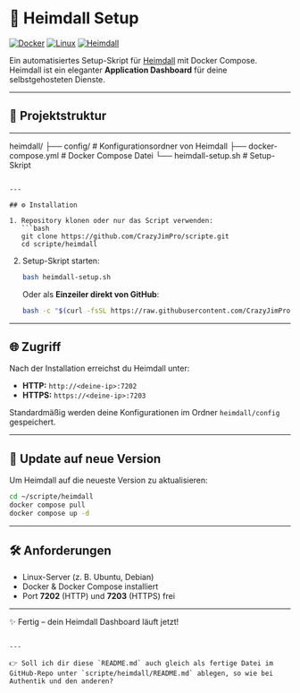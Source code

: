 # 🚀 Heimdall Setup

[![Docker](https://img.shields.io/badge/Docker-✔-blue)](https://www.docker.com/)
[![Linux](https://img.shields.io/badge/Linux-✔-yellow)](https://www.kernel.org/)
[![Heimdall](https://img.shields.io/badge/Heimdall-✔-green)](https://github.com/linuxserver/Heimdall)

Ein automatisiertes Setup-Skript für [Heimdall](https://github.com/linuxserver/Heimdall) mit Docker Compose.  
Heimdall ist ein eleganter **Application Dashboard** für deine selbstgehosteten Dienste.

---

## 📂 Projektstruktur

---

heimdall/
├── config/                # Konfigurationsordner von Heimdall
├── docker-compose.yml     # Docker Compose Datei
└── heimdall-setup.sh      # Setup-Skript

````

---

## ⚙️ Installation

1. Repository klonen oder nur das Script verwenden:
   ```bash
   git clone https://github.com/CrazyJimPro/scripte.git
   cd scripte/heimdall
````

2. Setup-Skript starten:

   ```bash
   bash heimdall-setup.sh
   ```

   Oder als **Einzeiler direkt von GitHub**:

   ```bash
   bash -c "$(curl -fsSL https://raw.githubusercontent.com/CrazyJimPro/scripte/main/heimdall/heimdall-setup.sh)"
   ```

---

## 🌐 Zugriff

Nach der Installation erreichst du Heimdall unter:

* **HTTP:** `http://<deine-ip>:7202`
* **HTTPS:** `https://<deine-ip>:7203`

Standardmäßig werden deine Konfigurationen im Ordner
`heimdall/config` gespeichert.

---

## 🔄 Update auf neue Version

Um Heimdall auf die neueste Version zu aktualisieren:

```bash
cd ~/scripte/heimdall
docker compose pull
docker compose up -d
```

---

## 🛠️ Anforderungen

* Linux-Server (z. B. Ubuntu, Debian)
* Docker & Docker Compose installiert
* Port **7202** (HTTP) und **7203** (HTTPS) frei

---

✨ Fertig – dein Heimdall Dashboard läuft jetzt!

```

---

👉 Soll ich dir diese `README.md` auch gleich als fertige Datei im GitHub-Repo unter `scripte/heimdall/README.md` ablegen, so wie bei Authentik und den anderen?
```
